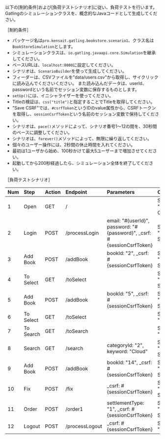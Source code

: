 以下の[制約条件]および[負荷テストシナリオ]に従い、負荷テストを行います。
Gatlingのシミュレーションクラスを、概念的なJavaコードとして生成してください。

［制約条件］

* パッケージ名は`pro.kensait.gatling.bookstore.scenario1`、クラス名は`BookStoreSimulation`とします。
* シミュレーションクラスは、`io.gatling.javaapi.core.Simulation`を継承してください。
* ベースURLは、`localhost:8080`に設定してください。
* シナリオは、`ScenarioBuilder`を使って生成してください。
* フィーダーは、CSVファイルを"data/users.csv"から取得し、サイクリックに読み込んでくださいください。
  また読み込んだデータは、userId、passwordという名前でセッション変数に保存するものとします。
* `setUp()`には、イニシャライザーを使ってください。
* Titleの検証は、`css("title")`と指定することでTitleを取得してください。
* "Save CSRF"では、`#csrfToken`というIDのvalue属性から、CSRFトークンを取得し、`sessionCsrfToken`という名前のセッション変数で保持してください。
* シナリオは、`pace()`メソッドによって、シナリオ番号1～12の間を、30秒間のペースに調整してください。
* シナリオは、`forever()`メソッドによって、無限に繰り返してください。
* 個々のユーザー操作には、2秒間の休止時間を入れてください。
* 最初は1ユーザから始め、100秒かけて最大5ユーザーまで増加させてください。
* 起動してから200秒経過したら、シミュレーション全体を終了してください。

［負荷テストシナリオ］

|Num|Step|Action|Endpoint|Parameters|Checks|
|:--|:--|:--|:--|:--|:--|
|1|Open|GET|/||Status: 200, Title: "TopPage", Save CSRF|
|2|Login|POST|/processLogin|email: "#{userId}", password: "#{password}", _csrf: #{sessionCsrfToken}|Status: 200, Title: "BookSelectPage", Save CSRF|
|3|Add Book|POST|/addBook|bookId: "2", _csrf: #{sessionCsrfToken}|Status: 200, Title: "CartViewPage", Save CSRF|
|4|To Select|GET|/toSelect||Status: 200, Title: "BookSelectPage", Save CSRF|
|5|Add Book|POST|/addBook|bookId: "5", _csrf: #{sessionCsrfToken}|Status: 200, Title: "CartViewPage", Save CSRF|
|6|To Select|GET|/toSelect||Status: 200, Title: "BookSelectPage"|
|7|To Search|GET|/toSearch||Status: 200, Title: "BookSearchPage"|
|8|Search|GET|/search|categoryId: "2", keyword: "Cloud"|Status: 200, Title: "BookSelectPage", Save CSRF|
|9|Add Book|POST|/addBook|bookId: "14", _csrf: #{sessionCsrfToken}|Status: 200, Title: "CartViewPage", Save CSRF|
|10|Fix|POST|/fix|_csrf: #{sessionCsrfToken}|Status: 200, Title: "BookOrderPage", Save CSRF|
|11|Order|POST|/order1|settlementType: "1", _csrf: #{sessionCsrfToken}|Status: 200, Title: "OrderSuccessPage", Save CSRF|
|12|Logout|POST|/processLogout|_csrf: #{sessionCsrfToken}|Status: 200, Title: "FinishPage"|
